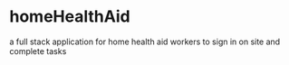 # homeHealthAid
a full stack application for home health aid workers to sign in on site and complete tasks
